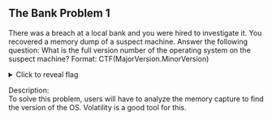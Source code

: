 ## The Bank Problem 1
There was a breach at a local bank and you were hired to investigate it. You recovered a memory dump of a suspect machine. Answer the following question:
What is the full version number of the operating system on the suspect machine? Format: CTF(MajorVersion.MinorVersion)
<details>
  <summary>Click to reveal flag</summary>
  
  Flag: CTF(15.2600)
  
</details>

Description:<br> 
To solve this problem, users will have to analyze the memory capture to find the version of the OS. Volatility is a good tool for this.
